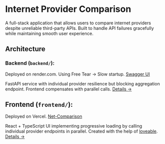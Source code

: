 # Internet Provider Comparison

A full-stack application that allows users to compare internet providers despite unreliable third-party APIs. Built to handle API failures gracefully while maintaining smooth user experience.

## Architecture

### Backend (`backend/`): 

Deployed on render.com. Using Free Tear -> Slow startup. [Swagger UI](https://net-comparison-backend.onrender.com/docs#/)


FastAPI service with individual provider resilience but blocking aggregation endpoint. Frontend compensates with parallel calls. [Details →](backend/README.md)

## Frontend (`frontend/`):

Deployed on Vercel. [Net-Comparison](https://net-comparison-frontend.vercel.app/)

React + TypeScript UI implementing progressive loading by calling individual provider endpoints in parallel. Created with the help of [loveable](https://lovable.dev/). [Details →](frontend/README.md)